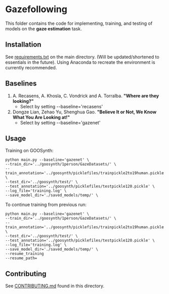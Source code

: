 # Gazefollowing

This folder contains the code for implementing, training, and testing of models on the **gaze estimation** task. 

## Installation 
See [requirements.txt](https://github.com/upeee/GazeOnObjects/blob/master/requirements.txt) on the main directory. (Will be updated/shortened to essentials in the future). Using Anaconda to recreate the environment is currently recommended. 

## Baselines

1. A. Recasens, A. Khosla, C. Vondrick and A. Torralba. **"Where are they looking?"** 
    * Select by setting --baseline='recasens'
2. Dongze Lian, Zehao Yu, Shenghua Gao. **"Believe It or Not, We Know What You Are Looking at!"**
    * Select by setting --baseline='gazenet'
    
## Usage
Training on GOOSynth:
```
python main.py --baseline='gazenet' \
--train_dir='../goosynth/1person/GazeDatasets/' \
--train_annotation='../goosynth/picklefiles/trainpickle2to19human.pickle' \
--test_dir='../goosynth/test/' \
--test_annotation='../goosynth/picklefiles/testpickle120.pickle' \
--log_file='training.log' \
--save_model_dir='./saved_models/temp/' \
```

To continue training from previous run:
```
python main.py --baseline='gazenet' \
--train_dir='../goosynth/1person/GazeDatasets/' \
--train_annotation='../goosynth/picklefiles/trainpickle2to19human.pickle' \
--test_dir='../goosynth/test/' \
--test_annotation='../goosynth/picklefiles/testpickle120.pickle' \
--log_file='training.log' \
--save_model_dir='./saved_models/temp/' \
--resume_training
--resume_path=
```

## Contributing
See [CONTRIBUTING.md](https://github.com/upeee/GazeOnObjects/blob/master/gazefollowing/CONTRIBUTING.md) found in this directory.

